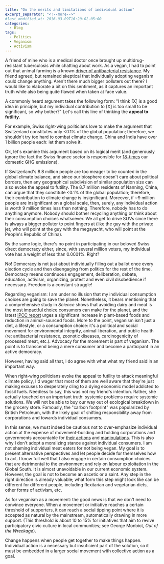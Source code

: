 ```yaml
---
title: "On the merits and limitations of individual action"
excerpt_separator: "<!--more-->"
#last_modified_at: 2016-03-09T16:20:02-05:00
categories:
  - Blog
tags:
  - Politics
  - Veganism
  - Activism
---
```


A friend of mine who is a medical doctor once brought up multidrug-resistant tuberculosis while chatting about work. As a vegan, I had to point out that animal farming is a known [driver of antibacterial resistance](https://ourworldindata.org/antibiotics). My friend agreed, but remained skeptical that individually adopting veganism could change anything. Aren't there much bigger polluters out there? I would like to elaborate a bit on this sentiment, as it captures an important truth while also being quite flawed when taken at face value.

A commonly heard argument takes the following form: "I think [X] is a good idea in principle, but my individual contribution to [X] is too small to be significant, so why bother?" Let's call this line of thinking the **appeal to futility**.

For example, Swiss right-wing politicians love to make the argument that Switzerland constitutes only <0.1% of the global population; therefore, we shouldn't try too hard to combat climate change. China and India have over 1 billion people each: let them solve it.

Ok, let's examine this argument based on its logical merit (and generously ignore the fact the Swiss finance sector is responsible for [18-times](https://www.mckinsey.com/ch/our-insights/klimastandort-schweiz) our domestic GHG emissions).

If Switzerland's 8.8 million people are too meager to be counted in the global climate balance, and since our biosphere doesn't care about political borders, then any geographical subdivision of similar population size can also evoke the appeal to futility. The 8.7 million residents of Nanning, China, can argue that they constitute <0.1% of the global population; therefore, their contribution to climate change is insignificant. Moreover, if ~9 million people are insignificant on a global scale, then, surely, any individual action is worth 9 million times less than nothing. Therefore, nobody has to do anything anymore. Nobody should bother recycling anything or think about their consumption choices whatsoever. We all get to drive SUVs since there is always a bigger polluter to point fingers at (like the guy with the private jet, who will point at the guy with the megayacht, who will point at the People's Republic of China).

By the same logic, there's no point in participating in our beloved Swiss direct democracy either, since, with several million voters, my individual vote has a weight of less than 0.0001%. Right?

No! Democracy is not just about individually filling out a ballot once every election cycle and then disengaging from politics for the rest of the time. Democracy means continuous engagement, deliberation, debate, education, activism, organizing, protest and even civil disobedience if necessary. Freedom is a constant struggle!

Regarding veganism: I am under no illusion that my individual consumption choices are going to save the planet. Nonetheless, it bears mentioning that a comprehensive study in *Science* shows that avoiding dairy and meat is the [most impactful choice](https://www.theguardian.com/environment/2018/may/31/avoiding-meat-and-dairy-is-single-biggest-way-to-reduce-your-impact-on-earth) consumers can make for the planet, and the latest [IPCC report](https://www.ipcc.ch/srccl/chapter/chapter-5/) urges a significant increase in plant-based foods and reduction in animal-sourced foods. More to the point, veganism isn't just a diet, a lifestyle, or a consumption choice: it's a political and social movement for environmental integrity, animal liberation, and public health (re: antibacterial resistance, zoonotic diseases, carcinogenicity of processed meat, etc.). Advocacy for the movement is part of veganism. The point is to transcend being a mere consumer and become a participant in an active democracy.

However, having said all that, I do agree with what what my friend said in an important way.

When right-wing politicians evoke the appeal to futility to attack meaningful climate policy, I'd wager that most of them are well aware that they're just making excuses to desperately cling to a dying economic model addicted to fossil fuels. Needless to say, this was not my friend's intention. Rather, she actually touched on an important truth: systemic problems require systemic solutions. We will not be able to buy our way out of ecological breakdown in the grocery store. Famously, the "carbon footprint" was popularized by British Petroleum, with the likely goal of shifting responsibility away from corporations and towards individual consumers.

In this sense, we must indeed be cautious not to over-emphasize individual action at the expense of movement-building and holding corporations and governments accountable for [their actions](https://www.theguardian.com/sustainable-business/2017/jul/10/100-fossil-fuel-companies-investors-responsible-71-global-emissions-cdp-study-climate-change) and [manipulations](https://www.scientificamerican.com/article/exxon-knew-about-climate-change-almost-40-years-ago/). This is also why I don't adopt a moralizing stance against individual consumers. I am not shaming individual meat eaters for not being vegan. My goal is to present alternative perspectives and let people decide for themselves how to act. I know full well that I also engage in certain consumption choices that are detrimental to the environment and rely on labour exploitation in the Global South. It is almost unavoidable in our current economic system. However, the goal is not to become an ascetic or a saint. Any step in the right direction is already valuable; what form this step might look like can be different for different people, including flexitarian and vegetarian diets, other forms of activism, etc.

As for veganism as a movement: the good news is that we don't need to convince everyone. When a movement or initiative reaches a certain threshold of supporters, it can reach a social tipping point where it is accepted as natural by the mainstream, automatically drawing in more support. (This threshold is about 10 to 15% for initiatives that aim to revive participatory civic culture in local communities; see George Monbiot, *Out of the Wreckage*).

Change happens when people get together to make things happen. Individual action is a necessary but insuficient part of the solution, so it must be embedded in a larger social movement with collective action as a goal.
